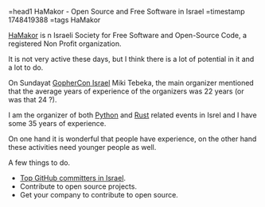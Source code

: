 =head1 HaMakor - Open Source and Free Software in Israel
=timestamp 1748419388
=tags HaMakor


[HaMakor](https://hamakor.org.il/) is n Israeli Society for Free Software and Open-Source Code, a registered Non Profit organization.

It is not very active these days, but I think there is a lot of potential in it and a lot to do.

On Sundayat [GopherCon Israel](https://www.gophercon.org.il/) Miki Tebeka, the main organizer mentioned that the average years of experience of the organizers was 22 years (or was that 24 ?).

I am the organizer of both [Python](https://python.org.il/) and [Rust](https://rust.org.il/) related events in Isrel and I have some 35 years of experience.

On one hand it is wonderful that people have experience, on the other hand these activities need younger people as well.

A few things to do.


* [Top GitHub committers in Israel](https://committers.top/israel.html).
* Contribute to open source projects.
* Get your company to contribute to open source.

